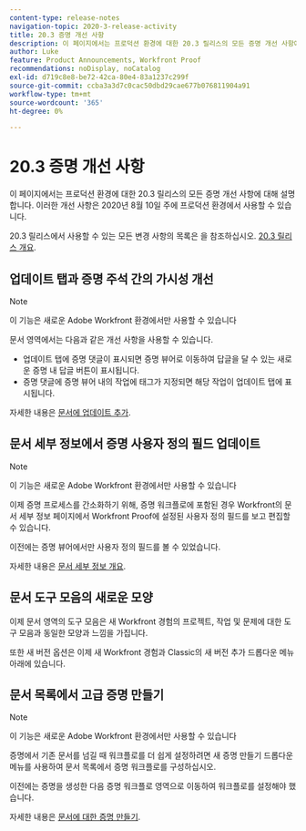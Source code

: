 ```yaml
---
content-type: release-notes
navigation-topic: 2020-3-release-activity
title: 20.3 증명 개선 사항
description: 이 페이지에서는 프로덕션 환경에 대한 20.3 릴리스의 모든 증명 개선 사항에 대해 설명합니다. 이러한 개선 사항은 2020년 8월 10일 주에 프로덕션 환경에서 사용할 수 있습니다.
author: Luke
feature: Product Announcements, Workfront Proof
recommendations: noDisplay, noCatalog
exl-id: d719c8e8-be72-42ca-80e4-83a1237c299f
source-git-commit: ccba3a3d7c0cac50dbd29cae677b076811904a91
workflow-type: tm+mt
source-wordcount: '365'
ht-degree: 0%

---
```


# 20.3 증명 개선 사항

이 페이지에서는 프로덕션 환경에 대한 20.3 릴리스의 모든 증명 개선 사항에 대해 설명합니다. 이러한 개선 사항은 2020년 8월 10일 주에 프로덕션 환경에서 사용할 수 있습니다.

20.3 릴리스에서 사용할 수 있는 모든 변경 사항의 목록은 을 참조하십시오. [20.3 릴리스 개요](../../../product-announcements/product-releases/20.3-release-activity/20.3-release-overview.md).

## 업데이트 탭과 증명 주석 간의 가시성 개선

>[!NOTE]
>
>이 기능은 새로운 Adobe Workfront 환경에서만 사용할 수 있습니다

문서 영역에서는 다음과 같은 개선 사항을 사용할 수 있습니다.

* 업데이트 탭에 증명 댓글이 표시되면 증명 뷰어로 이동하여 답글을 달 수 있는 새로운 증명 내 답글 버튼이 표시됩니다.
* 증명 댓글에 증명 뷰어 내의 작업에 태그가 지정되면 해당 작업이 업데이트 탭에 표시됩니다.

자세한 내용은 [문서에 업데이트 추가](../../../documents/managing-documents/add-update-documents.md).

## 문서 세부 정보에서 증명 사용자 정의 필드 업데이트

>[!NOTE]
>
>이 기능은 새로운 Adobe Workfront 환경에서만 사용할 수 있습니다

이제 증명 프로세스를 간소화하기 위해, 증명 워크플로에 포함된 경우 Workfront의 문서 세부 정보 페이지에서 Workfront Proof에 설정된 사용자 정의 필드를 보고 편집할 수 있습니다.

이전에는 증명 뷰어에서만 사용자 정의 필드를 볼 수 있었습니다.

자세한 내용은 [문서 세부 정보 개요](../../../documents/managing-documents/document-details-overview.md).

## 문서 도구 모음의 새로운 모양

이제 문서 영역의 도구 모음은 새 Workfront 경험의 프로젝트, 작업 및 문제에 대한 도구 모음과 동일한 모양과 느낌을 가집니다.

또한 새 버전 옵션은 이제 새 Workfront 경험과 Classic의 새 버전 추가 드롭다운 메뉴 아래에 있습니다.

## 문서 목록에서 고급 증명 만들기

>[!NOTE]
>
>이 기능은 새로운 Adobe Workfront 환경에서만 사용할 수 있습니다

증명에서 기존 문서를 넘길 때 워크플로를 더 쉽게 설정하려면 새 증명 만들기 드롭다운 메뉴를 사용하여 문서 목록에서 증명 워크플로를 구성하십시오.

이전에는 증명을 생성한 다음 증명 워크플로 영역으로 이동하여 워크플로를 설정해야 했습니다.

자세한 내용은 [문서에 대한 증명 만들기](../../../review-and-approve-work/proofing/creating-proofs-within-workfront/generate-proof-for-a-document.md).

